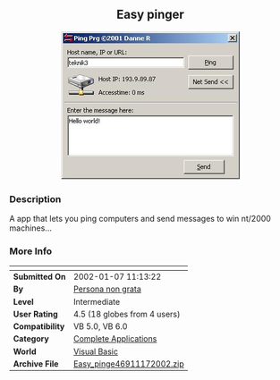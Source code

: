 ﻿<div align="center">

## Easy pinger

<img src="PIC200217418433689.jpg">
</div>

### Description

A app that lets you ping computers and send messages to win nt/2000 machines...
 
### More Info
 


<span>             |<span>
---                |---
**Submitted On**   |2002-01-07 11:13:22
**By**             |[Persona non grata](https://github.com/Planet-Source-Code/PSCIndex/blob/master/ByAuthor/persona-non-grata.md)
**Level**          |Intermediate
**User Rating**    |4.5 (18 globes from 4 users)
**Compatibility**  |VB 5\.0, VB 6\.0
**Category**       |[Complete Applications](https://github.com/Planet-Source-Code/PSCIndex/blob/master/ByCategory/complete-applications__1-27.md)
**World**          |[Visual Basic](https://github.com/Planet-Source-Code/PSCIndex/blob/master/ByWorld/visual-basic.md)
**Archive File**   |[Easy\_pinge46911172002\.zip](https://github.com/Planet-Source-Code/persona-non-grata-easy-pinger__1-30483/archive/master.zip)








